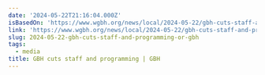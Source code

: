 ```yaml
---
date: '2024-05-22T21:16:04.000Z'
isBasedOn: 'https://www.wgbh.org/news/local/2024-05-22/gbh-cuts-staff-and-programming'
link: 'https://www.wgbh.org/news/local/2024-05-22/gbh-cuts-staff-and-programming'
slug: 2024-05-22-gbh-cuts-staff-and-programming-or-gbh
tags:
  - media
title: GBH cuts staff and programming | GBH
---
```

 
